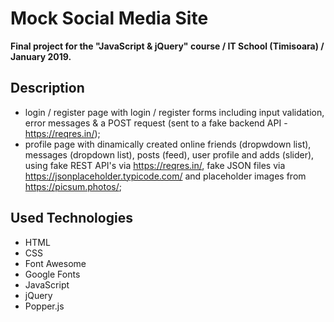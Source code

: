 # Mock Social Media Site

**Final project for the "JavaScript & jQuery" course / IT School (Timisoara) /  January 2019.**

## Description

- login / register page with login / register forms including input validation, error messages & a POST request (sent to a fake backend API - <https://reqres.in/>);
- profile page with dinamically created online friends (dropwdown list), messages (dropdown list), posts (feed), user profile and adds (slider), using fake REST API's via <https://reqres.in/>, fake JSON files via <https://jsonplaceholder.typicode.com/> and placeholder images from <https://picsum.photos/>;

## Used Technologies

- HTML
- CSS
- Font Awesome
- Google Fonts
- JavaScript
- jQuery
- Popper.js
